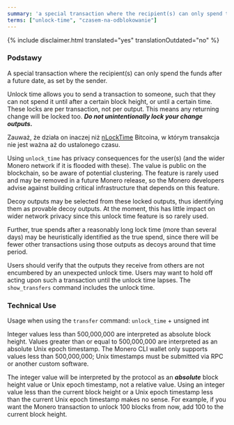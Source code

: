 ```yaml
---
summary: 'a special transaction where the recipient(s) can only spend the funds after a future date, as set by the sender'
terms: ["unlock-time", "czasem-na-odblokowanie"]
---
```


{% include disclaimer.html translated="yes" translationOutdated="no" %}

### Podstawy

A special transaction where the recipient(s) can only spend the funds after
a future date, as set by the sender.

Unlock time allows you to send a transaction to someone, such that they can
not spend it until after a certain block height, or until a certain
time. These locks are per transaction, not per output. This means any
returning change will be locked too. ***Do not unintentionally lock your
change outputs.***

Zauważ, że działa on inaczej niż
[nLockTime](https://en.bitcoin.it/wiki/NLockTime) Bitcoina, w którym
transakcja nie jest ważna aż do ustalonego czasu.

Using `unlock_time` has privacy consequences for the user(s) (and the wider
Monero network if it is flooded with these). The value is public on the
blockchain, so be aware of potential clustering. The feature is rarely used
and may be removed in a future Monero release, so the Monero developers
advise against building critical infrastructure that depends on this
feature.

Decoy outputs may be selected from these locked outputs, thus identifying
them as provable decoy outputs. At the moment, this has little impact on
wider network privacy since this unlock time feature is so rarely used.

Further, true spends after a reasonably long lock time (more than several
days) may be heuristically identified as the true spend, since there will be
fewer other transactions using those outputs as decoys around that time
period.

Users should verify that the outputs they receive from others are not
encumbered by an unexpected unlock time. Users may want to hold off acting
upon such a transaction until the unlock time lapses. The `show_transfers`
command includes the unlock time.

### Technical Use

Usage when using the `transfer` command: `unlock_time` + unsigned int

Integer values less than 500,000,000 are interpreted as absolute block
height. Values greater than or equal to 500,000,000 are interpreted as an
absolute Unix epoch timestamp. The Monero CLI wallet only supports values
less than 500,000,000; Unix timestamps must be submitted via RPC or another
custom software.

The integer value will be interpreted by the protocol as an ***absolute***
block height value or Unix epoch timestamp, not a relative value. Using an
integer value less than the current block height or a Unix epoch timestamp
less than the current Unix epoch timestamp makes no sense. For example, if
you want the Monero transaction to unlock 100 blocks from now, add 100 to
the current block height.
